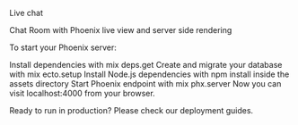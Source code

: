 Live chat

  Chat Room with Phoenix live view and server side rendering 
  
To start your Phoenix server:

Install dependencies with mix deps.get
Create and migrate your database with mix ecto.setup
Install Node.js dependencies with npm install inside the assets directory
Start Phoenix endpoint with mix phx.server
Now you can visit localhost:4000 from your browser.

Ready to run in production? Please check our deployment guides.
